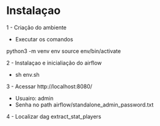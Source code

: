 # Instalaçao

1 - Criação do ambiente
- Executar os comandos 

 python3 -m venv env
source env/bin/activate

2 - Instalaçao e inicialiação do airflow
- sh env.sh

3 - Acessar http://localhost:8080/ 
- Usuairo: admin 
- Senha no path airflow/standalone_admin_password.txt

4 - Localizar dag extract_stat_players